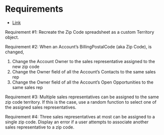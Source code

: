 # Requirements
- [Link](<https://docs.google.com/document/d/1KFjEVKu-tTer57okB8FfoqhLygaQzsmJtaKKMIgTtmQ/edit#/> "Live View")

Requirement #1: Recreate the Zip Code spreadsheet as a custom Territory object.

Requirement #2: When an Account’s BillingPostalCode (aka Zip Code), is changed, 
1. Change the Account Owner to the sales representative assigned to the new zip code
2. Change the Owner field of all the Account’s Contacts to the same sales rep 
3. Change the Owner field of all the Account’s Open Opportunities to the same sales rep

Requirement #3: Multiple sales representatives can be assigned to the same zip code territory. If this is the case, use a random function to select one of the assigned sales representatives.

Requirement #4: Three sales representatives at most can be assigned to a single zip code. Display an error if a user attempts to associate another sales representative to a zip code.






